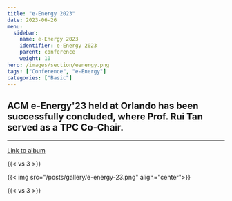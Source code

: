 ```yaml
---
title: "e-Energy 2023"
date: 2023-06-26
menu:
  sidebar:
    name: e-Energy 2023
    identifier: e-Energy 2023
    parent: conference
    weight: 10
hero: /images/section/eenergy.png
tags: ["Conference", "e-Energy"]
categories: ["Basic"]
---
```

## ACM e-Energy'23 held at Orlando has been successfully concluded, where Prof. Rui Tan served as a TPC Co-Chair.
---
[Link to album](https://photos.app.goo.gl/tjZaK8zn49CD1ACN9)

{{< vs 3 >}}

{{< img src="/posts/gallery/e-energy-23.png" align="center">}}

{{< vs 3 >}}
